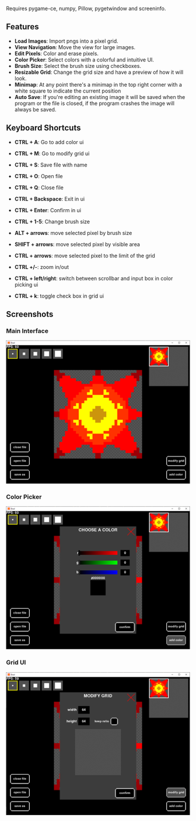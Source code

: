 Requires pygame-ce, numpy, Pillow, pygetwindow and screeninfo.

## Features

- **Load Images**: Import pngs into a pixel grid.
- **View Navigation**: Move the view for large images.
- **Edit Pixels**: Color and erase pixels.
- **Color Picker**: Select colors with a colorful and intuitive UI.
- **Brush Size**: Select the brush size using checkboxes.
- **Resizable Grid**: Change the grid size and have a preview of how it will look.
- **Minimap**: At any point there's a minimap in the top right corner with a white square to indicate the current position
- **Auto Save**: If you're editing an existing image it will be saved when the program or the file is closed, if the program crashes the image will always be saved.

## Keyboard Shortcuts

- **CTRL + A**: Go to add color ui
- **CTRL + M**: Go to modify grid ui
- **CTRL + S**: Save file with name
- **CTRL + O**: Open file
- **CTRL + Q**: Close file
- **CTRL + Backspace**: Exit in ui
- **CTRL + Enter**: Confirm in ui

- **CTRL + 1-5**: Change brush size
- **ALT + arrows**: move selected pixel by brush size
- **SHIFT + arrows**: move selected pixel by visible area
- **CTRL + arrows**: move selected pixel to the limit of the grid
- **CTRL +/-**: zoom in/out

- **CTRL + left/right**: switch between scrollbar and input box in color picking ui
- **CTRL + k**: toggle check box in grid ui

## Screenshots

### Main Interface

![Main Interface](screenshots/main_interface.png)

### Color Picker

![Choosing Color](screenshots/color_picker.png)

### Grid UI

![Resizing Grid](screenshots/grid_ui.png)
